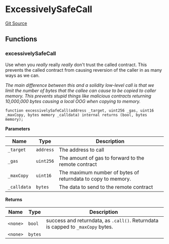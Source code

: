 # ExcessivelySafeCall
[Git Source](https://github.com/manifoldfinance/mevETH/blob/744c86166044c40a1c176b100f17322ace7974b4/src/util/ExcessivelySafeCall.sol)


## Functions
### excessivelySafeCall

Use when you _really_ really _really_ don't trust the called
contract. This prevents the called contract from causing reversion of
the caller in as many ways as we can.

*The main difference between this and a solidity low-level call is
that we limit the number of bytes that the callee can cause to be
copied to caller memory. This prevents stupid things like malicious
contracts returning 10,000,000 bytes causing a local OOG when copying
to memory.*


```solidity
function excessivelySafeCall(address _target, uint256 _gas, uint16 _maxCopy, bytes memory _calldata) internal returns (bool, bytes memory);
```
**Parameters**

|Name|Type|Description|
|----|----|-----------|
|`_target`|`address`|The address to call|
|`_gas`|`uint256`|The amount of gas to forward to the remote contract|
|`_maxCopy`|`uint16`|The maximum number of bytes of returndata to copy to memory.|
|`_calldata`|`bytes`|The data to send to the remote contract|

**Returns**

|Name|Type|Description|
|----|----|-----------|
|`<none>`|`bool`|success and returndata, as `.call()`. Returndata is capped to `_maxCopy` bytes.|
|`<none>`|`bytes`||


